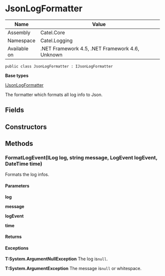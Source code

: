 

# JsonLogFormatter

Name|Value
---|---
Assembly|Catel.Core
Namespace|Catel.Logging
Available on|.NET Framework 4.5, .NET Framework 4.6, Unknown

```
public class JsonLogFormatter : IJsonLogFormatter
```

**Base types**

[IJsonLogFormatter](/Catel.Core\Catel\Logging\IJsonLogFormatter.md)


The formatter which formats all log info to Json.



## Fields

## Constructors

## Methods

### FormatLogEvent(ILog log, string message, LogEvent logEvent, DateTime time)

Formats the log infos.

#### Parameters

**log**

**message**

**logEvent**

**time**

#### Returns

#### Exceptions

**T:System.ArgumentNullException**
The log is`null`.

**T:System.ArgumentException**
The message is`null` or whitespace.



